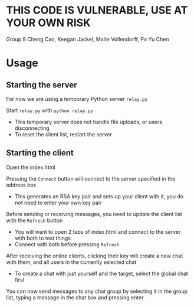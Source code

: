 # THIS CODE IS VULNERABLE, USE AT YOUR OWN RISK

Group 8
Cheng Cao, Keegan Jackel, Malte Vollendorff, Po Yu Chen

# Usage

## Starting the server

For now we are using a temporary Python server `relay.py`

Start `relay.py` with `python relay.py`

- This temporary server does not handle file uploads, or users disconnecting
- To reset the client list, restart the server

## Starting the client

Open the index.html

Pressing the `Connect` button will connect to the server specified in the address box

- This generates an RSA key pair and sets up your client with it, you do not need to enter your own key pair

Before sending or receiving messages, you need to update the client list with the `Refresh` button

 - You will want to open 2 tabs of index.html and connect to the server with both to test things
 - Connect with both before pressing `Refresh`

After receiving the online clients, clicking their key will create a new chat with them, and all users in the currently selected chat

 - To create a chat with just yourself and the target, select the global chat first

You can now send messages to any chat group by selecting it in the group list, typing a message in the chat box and pressing enter.